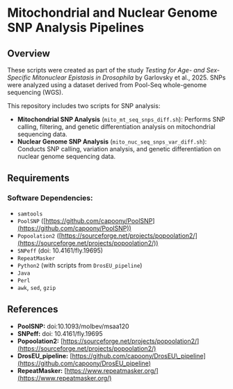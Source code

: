 # Mitochondrial and Nuclear Genome SNP Analysis Pipelines

## Overview

These scripts were created as part of the study *Testing for Age- and Sex-Specific Mitonuclear Epistasis in Drosophila* by Garlovsky et al., 2025.
SNPs were analyzed using a dataset derived from Pool-Seq whole-genome sequencing (WGS).

This repository includes two scripts for SNP analysis:

- **Mitochondrial SNP Analysis** (`mito_mt_seq_snps_diff.sh`): Performs SNP calling, filtering, and genetic differentiation analysis on mitochondrial sequencing data.
- **Nuclear Genome SNP Analysis** (`mito_nuc_seq_snps_var_diff.sh`): Conducts SNP calling, variation analysis, and genetic differentiation on nuclear genome sequencing data.

## Requirements

### Software Dependencies:

- `samtools`
- `PoolSNP` ([https://github.com/capoony/PoolSNP](https://github.com/capoony/PoolSNP))
- `Popoolation2` ([https://sourceforge.net/projects/popoolation2/](https://sourceforge.net/projects/popoolation2/))
- `SNPeff` (doi: 10.4161/fly.19695)
- `RepeatMasker`
- `Python2` (with scripts from `DrosEU_pipeline`)
- `Java`
- `Perl`
- `awk`, `sed`, `gzip`

## References

- **PoolSNP:** doi:10.1093/molbev/msaa120
- **SNPeff:** doi: 10.4161/fly.19695
- **Popoolation2:** [https://sourceforge.net/projects/popoolation2/](https://sourceforge.net/projects/popoolation2/)
- **DrosEU\_pipeline:** [https://github.com/capoony/DrosEU\_pipeline](https://github.com/capoony/DrosEU_pipeline)
- **RepeatMasker:** [https://www.repeatmasker.org/](https://www.repeatmasker.org/)

